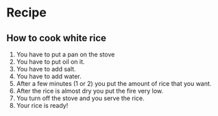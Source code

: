 # Recipe
## How to cook white rice

1. You have to put a pan on the stove
2. You have to put oil on it.
3. You have to add salt.
4. You have to add water.
5. After a few minutes (1 or 2) you put the amount of rice that you want.
6. After the rice is almost dry you put the fire very low.
7. You turn off the stove and you serve the rice.
8. Your rice is ready!
